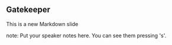 ##  Gatekeeper

This is a new Markdown slide

note:
    Put your speaker notes here.
    You can see them pressing 's'.
